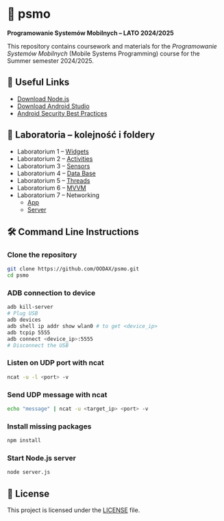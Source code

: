 
# 📱 psmo  
**Programowanie Systemów Mobilnych – LATO 2024/2025**

This repository contains coursework and materials for the *Programowanie Systemów Mobilnych* (Mobile Systems Programming) course for the Summer semester 2024/2025.

## 🔗 Useful Links
- [Download Node.js](https://nodejs.org/)
- [Download Android Studio](https://developer.android.com/studio)
- [Android Security Best Practices](https://developer.android.com/privacy-and-security/security-config)

## 🧪 Laboratoria – kolejność i foldery
- Laboratorium 1 – [Widgets](./FiveWidgetsApp)
- Laboratorium 2 – [Activities](./ThreeActivityApp)
- Laboratorium 3 – [Sensors](./ThreeSensorsApp)
- Laboratorium 4 – [Data Base](./simpleDbApp)
- Laboratorium 5 – [Threads](./ConcurrentApp)
- Laboratorium 6 – [MVVM](./mvvmDbapp)
- Laboratorium 7 – Networking  
   - [App](./NetworkApp)  
   - [Server](./post-api-server)

## 🛠️ Command Line Instructions

### Clone the repository
```bash
git clone https://github.com/OODAX/psmo.git
cd psmo
```

### ADB connection to device
```bash
adb kill-server
# Plug USB 
adb devices
adb shell ip addr show wlan0 # to get <device_ip>
adb tcpip 5555
adb connect <device_ip>:5555
# Disconnect the USB
```

### Listen on UDP port with ncat
```bash
ncat -u -l <port> -v
```

### Send UDP message with ncat
```bash
echo "message" | ncat -u <target_ip> <port> -v
```

### Install missing packages
```bash
npm install
```

### Start Node.js server
```bash
node server.js
```

## 📄 License
This project is licensed under the [LICENSE](./LICENSE) file.

